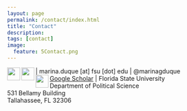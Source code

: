 ```yaml
---
layout: page
permalink: /contact/index.html
title: "Contact"
description:
tags: [contact]
image:
  feature: 5Contact.png
---
```


<img src="../images/email_icon.png" style="width: 30px;" align="left"> | marina.duque [at] fsu [dot] edu 
<img src="../images/twitter_icon.png" style="width: 30px;" align="left"> | @marinagduque<br><a href="https://scholar.google.com/citations?user=ZZY5EK8AAAAJ&hl=en" target="_blank">Google Scholar</a> 
<img src="../images/mailing_icon.png" style="width: 30px;" align="left"> | Florida State University<br>Department of Political Science<br>531 Bellamy Building<br>Tallahassee, FL 32306
